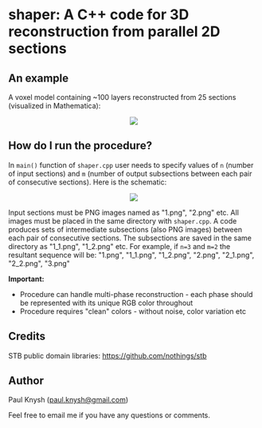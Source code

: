 # shaper: A C++ code for 3D reconstruction from parallel 2D sections

## An example

A voxel model containing ~100 layers reconstructed from 25 sections (visualized in Mathematica):

<p align="center">
  <img src="http://imgur.com/a/AdwVArB">
</p>

## How do I run the procedure?

In `main()` function of `shaper.cpp` user needs to specify values of `n` (number of input sections) and `m` (number of output subsections between each pair of consecutive sections). Here is the schematic:

<p align="center">
  <img src="http://imgur.com/a/bc0MGEJ">
</p>

Input sections must be PNG images named as "1.png", "2.png" etc. All images must be placed in the same directory with `shaper.cpp`. A code produces sets of intermediate subsections (also PNG images) between each pair of consecutive sections. The subsections are saved in the same directory as "1_1.png", "1_2.png" etc. For example, if `n=3` and `m=2` the resultant sequence will be:
"1.png", "1_1.png", "1_2.png", "2.png", "2_1.png", "2_2.png", "3.png"

**Important:**
* Procedure can handle multi-phase reconstruction - each phase should be represented with its unique RGB color throughout
* Procedure requires "clean" colors - without noise, color variation etc

## Credits

STB public domain libraries: https://github.com/nothings/stb

## Author

Paul Knysh (paul.knysh@gmail.com)

Feel free to email me if you have any questions or comments.
